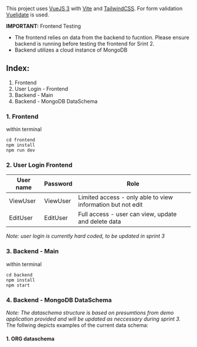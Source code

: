 This project uses [VueJS 3](https://vuejs.org/) with [Vite](https://vitejs.dev/) and [TailwindCSS](https://tailwindcss.com/).
For form validation [Vuelidate](https://vuelidate-next.netlify.app/) is used.

**IMPORTANT:** Frontend Testing
   - The frontend relies on data from the backend to fucntion.  Please ensure backend is running before testing the frontend for Srint 2.
   - Backend utilizes a cloud instance of MongoDB

## Index:
1. Frontend
2. User Login - Frontend
3. Backend - Main
4. Backend - MongoDB DataSchema

### 1. Frontend
within terminal
```
cd frontend
npm install
npm run dev
```
### 2. User Login Frontend

| User name | Password | Role |
|-----------|----------|------|
| ViewUser | ViewUser | Limited access - only able to view information but not edit|
| EditUser | EditUser | Full access - user can view, update and delete data |

*Note: user login is currently hard coded, to be updated in sprint 3*

### 3. Backend - Main
within terminal
```
cd backend
npm install
npm start
```

### 4. Backend - MongoDB DataSchema
*Note: The dataschema structure is based on presumtions from demo application provided and will be updated as neccessary during sprint 3.* 
The follwing depicts examples of the current data schema:
#### 1. ORG dataschema
